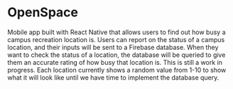 # OpenSpace
Mobile app built with React Native that allows users to find out how busy a campus recreation location is. 
Users can report on the status of a campus location, and their inputs will be sent to a Firebase database.
When they want to check the status of a location, the database will be queried to give them an accurate rating of how busy that location is.
This is still a work in progress. Each location currently shows a random value from 1-10 to show what it will look like until we have time
to implement the database query. 

